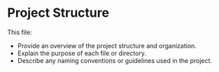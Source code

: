 # Project Structure

This file:

- Provide an overview of the project structure and organization.
- Explain the purpose of each file or directory.
- Describe any naming conventions or guidelines used in the project.
